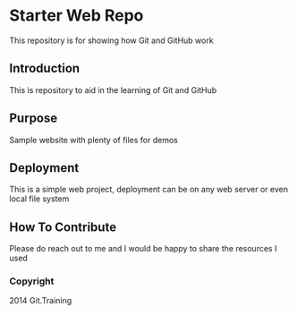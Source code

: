 # Starter Web Repo

This repository is for showing how Git and GitHub work

## Introduction

This is repository to aid in the learning of Git and GitHub

## Purpose

Sample website with plenty of files for demos

## Deployment

This is a simple web project, deployment can be on any web server or even local file system

## How To Contribute

Please do reach out to me and I would be happy to share the resources I used

### Copyright

2014 Git.Training
